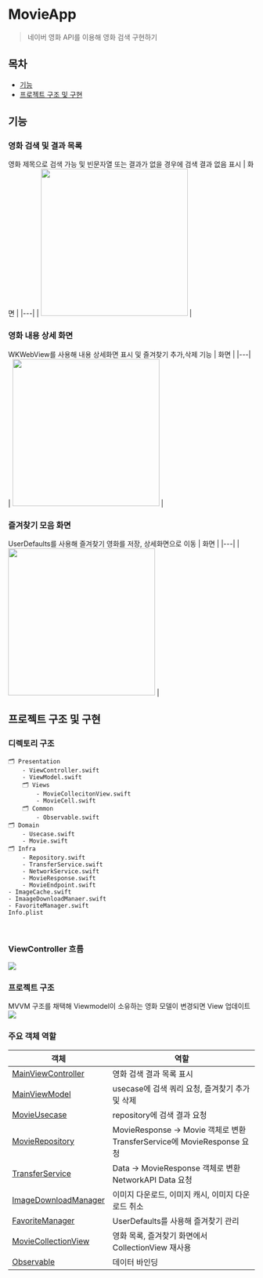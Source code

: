 # MovieApp
> 네이버 영화 API를 이용해 영화 검색 구현하기

## 목차
- [기능](#기능)
- [프로젝트 구조 및 구현](#프로젝트-구조-및-구현)

## 기능
### 영화 검색 및 결과 목록
영화 제목으로 검색 가능 및 빈문자열 또는 결과가 없을 경우에 검색 결과 없음 표시
| 화면 |
|---|
| <img src=https://user-images.githubusercontent.com/38883364/153869642-2e8722fc-1f8a-4db9-81f8-60ce25b356bc.gif width=300> |

### 영화 내용 상세 화면
WKWebView를 사용해 내용 상세화면 표시 및 즐겨찾기 추가,삭제 기능
| 화면 |
|---|
| <img src="https://user-images.githubusercontent.com/38883364/153870910-474ba80e-8acc-417e-9679-a6cb532d19d4.gif" width=300> |

### 즐겨찾기 모음 화면
UserDefaults를 사용해 즐겨찾기 영화를 저장, 상세화면으로 이동 
| 화면 |
|---|
| <img src="https://user-images.githubusercontent.com/38883364/153871422-59b7d582-c10f-4e5e-bf83-a00223afe3bf.gif" width=300> |


## 프로젝트 구조 및 구현
### 디렉토리 구조
```
🗂 Presentation
    - ViewController.swift
    - ViewModel.swift
    🗂 Views
        - MovieCollecitonView.swift
        - MovieCell.swift
    🗂 Common
        - Observable.swift
🗂 Domain
    - Usecase.swift
    - Movie.swift
🗂 Infra
    - Repository.swift
    - TransferService.swift
    - NetworkService.swift
    - MovieResponse.swift
    - MovieEndpoint.swift
- ImageCache.swift
- ImaageDownloadManaer.swift
- FavoriteManager.swift
Info.plist
```
<br/>

### ViewController 흐름
<img src="https://user-images.githubusercontent.com/38883364/153873682-b5edef7a-edad-4e9b-84ab-8183223b8531.png">

### 프로젝트 구조
MVVM 구조를 채택해 Viewmodel이 소유하는 영화 모델이 변경되면 View 업데이트
<img src="https://user-images.githubusercontent.com/38883364/153875626-19262388-352b-4d8a-b7db-8e67836362b6.png">

### 주요 객체 역할
| 객체  |  역할 |
|---|---|
| [MainViewController](./MovieApp/MovieApp/Presentation/MainViewController.swift)  | 영화 검색 결과 목록 표시  |
|  [MainViewModel](./MovieApp/MovieApp/Presentation/MainViewModel.swift) | usecase에 검색 쿼리 요청, 즐겨찾기 추가 및 삭제 |
|  [MovieUsecase](./MovieApp/MovieApp/Domain/MovieUsecase.swift) |  repository에 검색 결과 요청 |
|  [MovieRepository](./MovieApp/MovieApp/Infra/MovieRepository.swift) | MovieResponse -> Movie 객체로 변환<br> TransferService에 MovieResponse 요청 |
|  [TransferService](./MovieApp/MovieApp/Infra/TransferService.swift)  |  Data -> MovieResponse 객체로 변환<br> NetworkAPI Data 요청 |
|  [ImageDownloadManager](./MovieApp/MovieApp/ImageDownloadManager.swift)  |  이미지 다운로드, 이미지 캐시, 이미지 다운로드 취소 |
|  [FavoriteManager](./MovieApp/MovieApp/FavoriteManager.swift)  |  UserDefaults를 사용해 즐겨찾기 관리 |
|  [MovieCollectionView](./MovieApp/MovieApp/Presentation/Views/MovieCollectionView.swift)  |  영화 목록, 즐겨찾기 화면에서 CollectionView 재사용 |
|  [Observable](./MovieApp/MovieApp/Presentation/Common/Observable.swift)  |  데이터 바인딩 |


